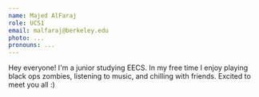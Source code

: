 ```yaml
---
name: Majed AlFaraj
role: UCS1
email: malfaraj@berkeley.edu
photo: ...
pronouns: ...
---
```

Hey everyone! I'm a junior studying EECS. In my free time I enjoy playing black ops zombies, listening to music, and chilling with friends. Excited to meet you all :)